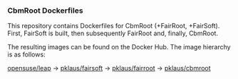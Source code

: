 
### CbmRoot Dockerfiles

This repository contains Dockerfiles for CbmRoot (+FairRoot, +FairSoft).
First, FairSoft is built, then subsequently FairRoot and, finally, CbmRoot.

The resulting images can be found on the Docker Hub. The image hierarchy is as follows:

[opensuse/leap][] → [pklaus/fairsoft][] → [pklaus/fairroot][] → [pklaus/cbmroot][]

[pklaus/cbmroot]: https://hub.docker.com/r/pklaus/cbmroot/
[pklaus/fairroot]: https://hub.docker.com/r/pklaus/fairroot/
[pklaus/fairsoft]: https://hub.docker.com/r/pklaus/fairsoft/
[opensuse/leap]: https://hub.docker.com/r/opensuse/leap/
